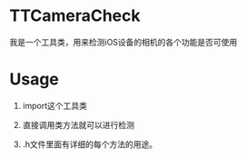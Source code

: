 # TTCameraCheck

我是一个工具类，用来检测iOS设备的相机的各个功能是否可使用

# Usage


1. import这个工具类

2. 直接调用类方法就可以进行检测

3. .h文件里面有详细的每个方法的用途。


